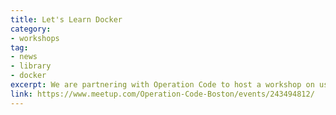 ```yaml
---
title: Let's Learn Docker 
category:
- workshops
tag: 
- news
- library
- docker 
excerpt: We are partnering with Operation Code to host a workshop on using Docker! We'll be covering the basics of Docker - a useful development tool for releasing your apps. During this workshop, you’ll learn the basics of Docker and Software Containers. We'll cover:<br>+ Setting up Docker<br>+ Running your first container<br>+ Creating a basic web application with Python and Docker<br>+ Pushing the Docker Image to DockerHub.
link: https://www.meetup.com/Operation-Code-Boston/events/243494812/
---
```

